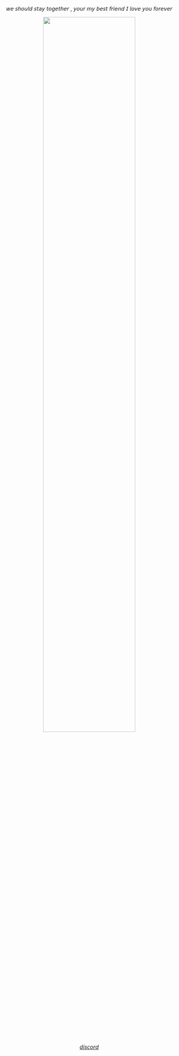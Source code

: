 <p align="center">𝘸𝘦 𝘴𝘩𝘰𝘶𝘭𝘥 𝘴𝘵𝘢𝘺 𝘵𝘰𝘨𝘦𝘵𝘩𝘦𝘳 , 𝘺𝘰𝘶𝘳 𝘮𝘺 𝘣𝘦𝘴𝘵 𝘧𝘳𝘪𝘦𝘯𝘥 𝘐 𝘭𝘰𝘷𝘦 𝘺𝘰𝘶 𝘧𝘰𝘳𝘦𝘷𝘦𝘳
<p align="center" width="100%">
    <img width="70%" src="https://i.postimg.cc/G22KL9y7/Untitled807-20250128124302.png">
<p align="center" width="100%"><a href=http://discordapp.com/users/1103686978404372560>𝘥𝘪𝘴𝘤𝘰𝘳𝘥</a> 
